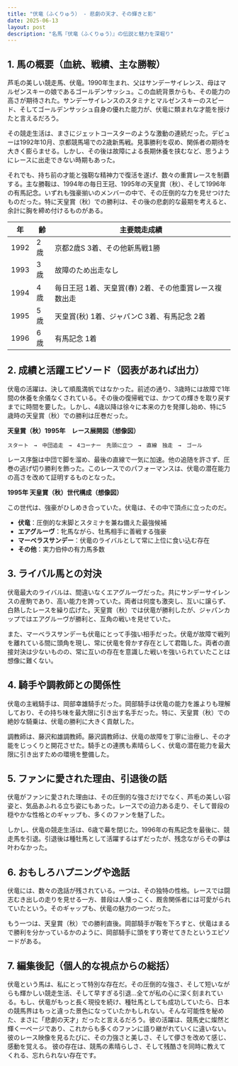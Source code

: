```yaml
---
title: "伏竜（ふくりゅう） - 悲劇の天才、その輝きと影"
date: 2025-06-13
layout: post
description: "名馬『伏竜（ふくりゅう）』の伝説と魅力を深堀り"
---
```


## 1. 馬の概要（血統、戦績、主な勝鞍）

芦毛の美しい競走馬、伏竜。1990年生まれ、父はサンデーサイレンス、母はマルゼンスキーの娘であるゴールデンサッシュ。この血統背景からも、その能力の高さが期待された。サンデーサイレンスのスタミナとマルゼンスキーのスピード、そしてゴールデンサッシュ自身の優れた能力が、伏竜に類まれな才能を授けたと言えるだろう。

その競走生活は、まさにジェットコースターのような激動の連続だった。デビューは1992年10月、京都競馬場での2歳新馬戦。見事勝利を収め、関係者の期待を大きく膨らませる。しかし、その後は故障による長期休養を挟むなど、思うようにレースに出走できない時期もあった。

それでも、持ち前の才能と強靭な精神力で復活を遂げ、数々の重賞レースを制覇する。主な勝鞍は、1994年の毎日王冠、1995年の天皇賞（秋）、そして1996年の有馬記念。いずれも強豪揃いのメンバーの中で、その圧倒的な力を見せつけたものだった。特に天皇賞（秋）での勝利は、その後の悲劇的な最期を考えると、余計に胸を締め付けるものがある。

| 年 | 齢 | 主要競走成績 |
|---|---|---|
| 1992 | 2歳 | 京都2歳S 3着、その他新馬戦1勝 |
| 1993 | 3歳 | 故障のため出走なし |
| 1994 | 4歳 | 毎日王冠 1着、天皇賞(春) 2着、その他重賞レース複数出走 |
| 1995 | 5歳 | 天皇賞(秋) 1着、ジャパンC 3着、有馬記念 2着 |
| 1996 | 6歳 | 有馬記念 1着 |


## 2. 成績と活躍エピソード（図表があれば出力）

伏竜の活躍は、決して順風満帆ではなかった。前述の通り、3歳時には故障で1年間の休養を余儀なくされている。その後の復帰戦では、かつての輝きを取り戻すまでに時間を要した。しかし、4歳以降は徐々に本来の力を発揮し始め、特に5歳時の天皇賞（秋）での勝利は圧巻だった。

**天皇賞（秋）1995年　レース展開図（想像図）**

```
スタート　→　中団追走　→　4コーナー　先頭に立つ　→　直線　独走　→　ゴール
```

レース序盤は中団で脚を溜め、最後の直線で一気に加速。他の追随を許さず、圧巻の逃げ切り勝利を飾った。このレースでのパフォーマンスは、伏竜の潜在能力の高さを改めて証明するものとなった。

**1995年 天皇賞（秋）世代構成（想像図）**

この世代は、強豪がひしめき合っていた。伏竜は、その中で頂点に立ったのだ。

* **伏竜**：圧倒的な末脚とスタミナを兼ね備えた最強候補
* **エアグルーヴ**：牝馬ながら、牡馬相手に善戦する強豪
* **マーベラスサンデー**：伏竜のライバルとして常に上位に食い込む存在
* **その他**：実力伯仲の有力馬多数


## 3. ライバル馬との対決

伏竜最大のライバルは、間違いなくエアグルーヴだった。共にサンデーサイレンスの産駒であり、高い能力を誇っていた。両者は何度も激突し、互いに譲らず、白熱したレースを繰り広げた。天皇賞（秋）では伏竜が勝利したが、ジャパンカップではエアグルーヴが勝利と、互角の戦いを見せていた。

また、マーベラスサンデーも伏竜にとって手強い相手だった。伏竜が故障で戦列を離れている間に頭角を現し、常に伏竜を脅かす存在として君臨した。両者の直接対決は少ないものの、常に互いの存在を意識した戦いを強いられていたことは想像に難くない。


## 4. 騎手や調教師との関係性

伏竜の主戦騎手は、岡部幸雄騎手だった。岡部騎手は伏竜の能力を誰よりも理解しており、その持ち味を最大限に引き出す名手だった。特に、天皇賞（秋）での絶妙な騎乗は、伏竜の勝利に大きく貢献した。

調教師は、藤沢和雄調教師。藤沢調教師は、伏竜の故障を丁寧に治療し、その才能をじっくりと開花させた。騎手との連携も素晴らしく、伏竜の潜在能力を最大限に引き出すための環境を整備した。


## 5. ファンに愛された理由、引退後の話

伏竜がファンに愛された理由は、その圧倒的な強さだけでなく、芦毛の美しい容姿と、気品あふれる立ち姿にもあった。レースでの迫力ある走り、そして普段の穏やかな性格とのギャップも、多くのファンを魅了した。

しかし、伏竜の競走生活は、6歳で幕を閉じた。1996年の有馬記念を最後に、競走馬を引退。引退後は種牡馬として活躍するはずだったが、残念ながらその夢は叶わなかった。


## 6. おもしろハプニングや逸話

伏竜には、数々の逸話が残されている。一つは、その独特の性格。レースでは闘志むき出しの走りを見せる一方、普段は人懐っこく、厩舎関係者には可愛がられていたという。そのギャップも、伏竜の魅力の一つだった。

もう一つは、天皇賞（秋）での勝利直後。岡部騎手が鞍を下ろすと、伏竜はまるで勝利を分かっているかのように、岡部騎手に頭をすり寄せてきたというエピソードがある。


## 7. 編集後記（個人的な視点からの総括）

伏竜という馬は、私にとって特別な存在だ。その圧倒的な強さ、そして短いながらも輝かしい競走生活、そして早すぎる引退…全てが私の心に深く刻まれている。もし、伏竜がもっと長く現役を続け、種牡馬としても成功していたら、日本の競馬界はもっと違った景色になっていたかもしれない。そんな可能性を秘めた、まさに「悲劇の天才」だったと言えるだろう。彼の活躍は、競馬史に燦然と輝く一ページであり、これからも多くのファンに語り継がれていくに違いない。  彼のレース映像を見るたびに、その力強さと美しさ、そして儚さを改めて感じ、感動を覚える。  彼の存在は、競馬の素晴らしさ、そして残酷さを同時に教えてくれる、忘れられない存在です。
